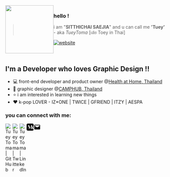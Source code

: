 <img width="150" height="150" align="left" src="https://firebasestorage.googleapis.com/v0/b/tmroom-wesite.appspot.com/o/Avatar.png?alt=media&token=96872862-fdb7-4ab4-8886-37b2c5bb9cc0">

### hello !
> i am "**SITTHICHAI SAEJIA**" and u can call me **'Tuey'** - aka _TueyToma_ [เต้ย Toey in Thai]

[![website](https://img.shields.io/badge/tueytoma.in.th-click-F5CA57?&style=for-the-badge)](https://tueytoma.in.th/)

<br>

## I'm a Developer who loves Graphic Design !!

- 💻 front-end developer and product owner @[Health at Home, Thailand][hah-website]
- 🎨 graphic designer @[CAMPHUB, Thailand][camphub-website]
- ⭐ i am interested in learning new things
- ❤️ k-pop LOVER - IZ*ONE | TWICE | GFRIEND | ITZY | AESPA

### you can connect with me:

[<img align="left" alt="TueyToma | GitHub" width="22px" src="https://cdn.jsdelivr.net/npm/simple-icons@3.13.0/icons/github.svg" />][github]
[<img align="left" alt="TueyToma | Twitter" width="22px" src="https://cdn.jsdelivr.net/npm/simple-icons@v3/icons/twitter.svg" />][twitter]
[<img align="left" alt="TueyToma | LinkedIn" width="22px" src="https://cdn.jsdelivr.net/npm/simple-icons@v3/icons/linkedin.svg" />][linkedin]
[<img align="left" alt="TueyToma | Medium" width="22px" src="https://raw.githubusercontent.com/simple-icons/simple-icons/5c924ac18d01b2786856d144afc65d581919ada8/icons/medium.svg" />][medium]
[<img align="left" alt="TueyToma | Email" width="22px" src="https://raw.githubusercontent.com/Automattic/social-logos/master/svg-min/mail.svg" />][email]


[website]: https://tueytoma.in.th/
[hah-website]: https://healthathome.in.th/en/
[camphub-website]: https://www.camphub.in.th/
[github]: https://github.com/tueytoma
[twitter]: https://twitter.com/TueyToma
[linkedin]: https://www.linkedin.com/in/sitthichai-saejia-8805a0142/
[medium]: https://medium.com/@tueytoma
[email]: mailto:tuey.sitthichai@gmail.com?subject=hello_i'm_from_github_profile!
